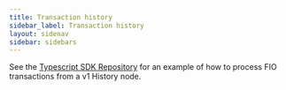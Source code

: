 ```yaml
---
title: Transaction history
sidebar_label: Transaction history
layout: sidenav
sidebar: sidebars
---
```


See the [Typescript SDK Repository](https://github.com/fioprotocol/fiosdk_typescript/tree/master/examples/FioTransactionHistory) for an example of how to process FIO transactions from a v1 History node.


